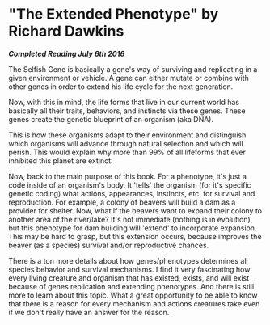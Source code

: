 # "The Extended Phenotype" by Richard Dawkins

***Completed Reading July 6th 2016***

The Selfish Gene is basically a gene's way of surviving and replicating in a given environment or vehicle. A gene can either mutate or combine with other genes in order to extend his life cycle for the next generation.

Now, with this in mind, the life forms that live in our current world has basically all their traits, behaviors, and instincts via these genes. These genes create the genetic blueprint of an organism (aka DNA).

This is how these organisms adapt to their environment and distinguish which organisms will advance through natural selection and which will perish. This would explain why more than 99% of all lifeforms that ever inhibited this planet are extinct.

Now, back to the main purpose of this book. For a phenotype, it's just a code inside of an organism's body. It 'tells' the organism (for it's specific genetic coding) what actions, appearances, instincts, etc. for survival and reproduction. For example, a colony of beavers will build a dam as a provider for shelter. Now, what if the beavers want to expand their colony to another area of the river/lake? It's not immediate (nothing is in evolution), but this phenotype for dam building will 'extend' to incorporate expansion. This may be hard to grasp, but this extension occurs, because improves the beaver (as a species) survival and/or reproductive chances.

There is a ton more details about how genes/phenotypes determines all species behavior and survival mechanisms. I find it very fascinating how every living creature and organism that has existed, exists, and will exist because of genes replication and extending phenotypes. And there is still more to learn about this topic. What a great opportunity to be able to know that there is a reason for every mechanism and actions creatures take even if we don't really have an answer for the reason.
